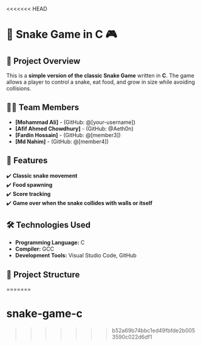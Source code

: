 <<<<<<< HEAD
# 🐍 Snake Game in C 🎮

## 📌 Project Overview
This is a **simple version of the classic Snake Game** written in **C**. The game allows a player to control a snake, eat food, and grow in size while avoiding collisions.

## 👨‍💻 Team Members
- **[Mohammad Ali]** - (GitHub: @[your-username])
- **[Afif Ahmed Chowdhury]** - (GitHub: @Aeth0n)
- **[Fardin Hossain]** - (GitHub: @[member3])
- **[Md Nahim]** - (GitHub: @[member4])

## 🚀 Features
✔️ **Classic snake movement**  
✔️ **Food spawning**  
✔️ **Score tracking**  
✔️ **Game over when the snake collides with walls or itself**  

## 🛠️ Technologies Used
- **Programming Language:** C  
- **Compiler:** GCC  
- **Development Tools:** Visual Studio Code, GitHub  

## 📂 Project Structure
=======
# snake-game-c
>>>>>>> b52a69b74bbc1ed49fbfde2b0053590c022d6df1
